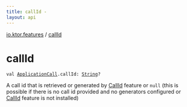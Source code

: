 ```yaml
---
title: callId - 
layout: api
---
```


<div class='api-docs-breadcrumbs'><a href="index.html">io.ktor.features</a> / <a href="./call-id.html">callId</a></div>

# callId

<div class="signature"><code><span class="keyword">val </span><a href="../io.ktor.application/-application-call/index.html"><span class="identifier">ApplicationCall</span></a><span class="symbol">.</span><span class="identifier">callId</span><span class="symbol">: </span><a href="https://kotlinlang.org/api/latest/jvm/stdlib/kotlin/-string/index.html"><span class="identifier">String</span></a><span class="symbol">?</span></code></div>

A call id that is retrieved or generated by <a href="-call-id/index.html">CallId</a> feature or <code>null</code> (this is possible if there is no
call id provided and no generators configured or <a href="-call-id/index.html">CallId</a> feature is not installed)

